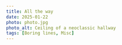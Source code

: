 ```yaml
---
title: All the way
date: 2025-01-22
photo: photo.jpg
photo_alt: Ceiling of a neoclassic hallway
tags: [Boring lines, Misc]
---
```

